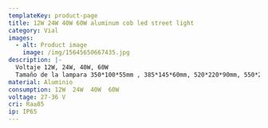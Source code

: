 ```yaml
---
templateKey: product-page
title: 12W 24W 40W 60W aluminum cob led street light
category: Vial
images:
  - alt: Product image
    image: /img/15645650667435.jpg
description: |-
  Voltaje 12W, 24W, 40W, 60W
  Tamaño de la lampara 350*100*55mm , 385*145*60mm, 520*220*90mm, 550*250*80mm
material: Aluminio
consumption: 12W  24W  40W  60W
voltage: 27-36 V
cri: Ra≥85
ip: IP65
---
```


